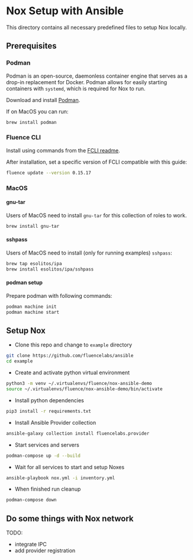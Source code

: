 # Nox Setup with Ansible

This directory contains all necessary predefined files to setup Nox locally.

## Prerequisites

### Podman

Podman is an open-source, daemonless container engine that serves as a drop-in
replacement for Docker. Podman allows for easily starting containers with
`systemd`, which is required for Nox to run.

Download and install [Podman](https://podman.io/).

If on MacOS you can run:

```bash
brew install podman
```

### Fluence CLI

Install using commands from the
[FCLI readme](https://github.com/fluencelabs/cli?tab=readme-ov-file#using-install-script).

After installation, set a specific version of FCLI compatible with this guide:

```bash
fluence update --version 0.15.17
```

### MacOS

#### gnu-tar

Users of MacOS need to install `gnu-tar` for this collection of roles to work.

```bash
brew install gnu-tar
```

#### sshpass

Users of MacOS need to install (only for running examples) `sshpass`:

```bash
brew tap esolitos/ipa
brew install esolitos/ipa/sshpass
```

#### podman setup

Prepare podman with following commands:

```bash
podman machine init
podman machine start
```

## Setup Nox

- Clone this repo and change to `example` directory

```bash
git clone https://github.com/fluencelabs/ansible
cd example
```

- Create and activate python virtual environment

```bash
python3 -m venv ~/.virtualenvs/fluence/nox-ansible-demo
source ~/.virtualenvs/fluence/nox-ansible-demo/bin/activate
```

- Install python dependencies

```bash
pip3 install -r requirements.txt
```

- Install Ansible Provider collection

```bash
ansible-galaxy collection install fluencelabs.provider
```

- Start services and servers

```bash
podman-compose up -d --build
```

- Wait for all services to start and setup Noxes

```bash
ansible-playbook nox.yml -i inventory.yml
```

- When finished run cleanup

```bash
podman-compose down
```

## Do some things with Nox network

TODO:

- integrate IPC
- add provider registration
